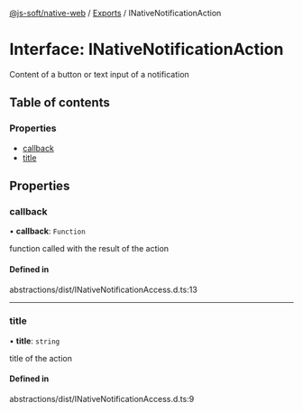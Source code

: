 [@js-soft/native-web](../README.md) / [Exports](../modules.md) / INativeNotificationAction

# Interface: INativeNotificationAction

Content of a button or text input of a notification

## Table of contents

### Properties

- [callback](INativeNotificationAction.md#callback)
- [title](INativeNotificationAction.md#title)

## Properties

### callback

• **callback**: `Function`

function called with the result of the action

#### Defined in

abstractions/dist/INativeNotificationAccess.d.ts:13

___

### title

• **title**: `string`

title of the action

#### Defined in

abstractions/dist/INativeNotificationAccess.d.ts:9

